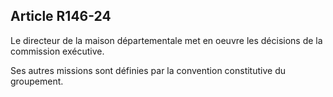 ## Article R146-24

Le directeur de la maison départementale met en oeuvre les décisions de la commission exécutive.

Ses autres missions sont définies par la convention constitutive du groupement.

